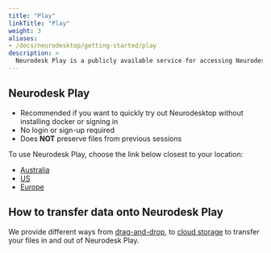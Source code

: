 ```yaml
---
title: "Play"
linkTitle: "Play"
weight: 3
aliases:
- /docs/neurodesktop/getting-started/play
description: >
  Neurodesk Play is a publicly available service for accessing Neurodesk without any setup
---
```


## Neurodesk Play
- Recommended if you want to quickly try out Neurodesktop without installing docker or signing in
- No login or sign-up required
- Does **NOT** preserve files from previous sessions

<!-- markdown-link-check-disable -->
To use Neurodesk Play, choose the link below closest to your location:
- [Australia](https://play-sydney.neurodesk.org)
- [US](https://play-iowa.neurodesk.org)
- [Europe](https://play-frankfurt.neurodesk.org)
<!-- markdown-link-check-enable -->

## How to transfer data onto Neurodesk Play

We provide different ways from [drag-and-drop](/docs/getting-started/neurodesktop/storage/#drag-and-drop), to [cloud storage](/docs/getting-started/neurodesktop/storage/#cloud-storage) to transfer your files in and out of Neurodesk Play.

